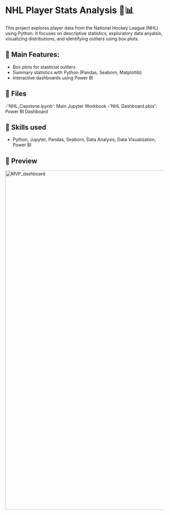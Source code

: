 # NHL Player Stats Analysis 🏒📊
This project explores player data from the National Hockey League (NHL) using Python.
It focuses on descriptive statistics, exploratory data anyalsis, visualizing distributions, and identifying outliers using box plots. 

## 🔎 Main Features:
- Box plots for stasticial outliers
- Summary statistics with Python (Pandas, Seaborn, Matplotlib)
- Interactive dashboards using Power BI

## 📁 Files
-'NHL_Capstone.ipynb': Main Jupyter Workbook
-'NHL Dashboard.pbix': Power BI Dashboard

## 🧰 Skills used
- Python, Jupyter, Pandas, Seaborn, Data Analysis, Data Visualization, Power BI

## 👀 Preview
<img width="1068" alt="MVP_dashboard" src="https://github.com/user-attachments/assets/32f8021f-b835-4259-9e05-99acd83ae597" />

